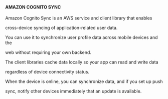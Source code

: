#### AMAZON COGNITO SYNC


Amazon Cognito Sync is an AWS service and client library that enables

cross-device syncing of application-related user data.


You can use it to synchronize user profile data across mobile devices and the

web without requiring your own backend.


The client libraries cache data locally so your app can read and write data

regardless of device connectivity status.


When the device is online, you can synchronize data, and if you set up push

sync, notify other devices immediately that an update is available.

